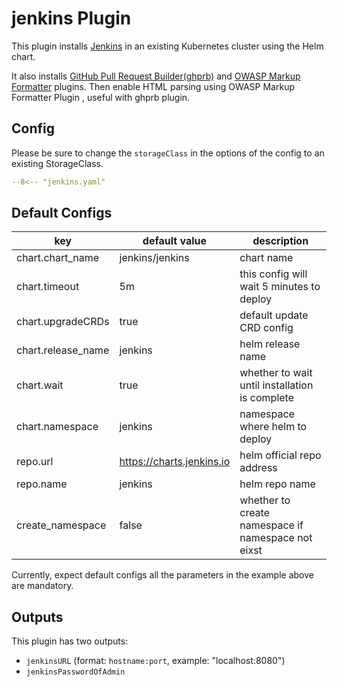 # jenkins Plugin

This plugin installs [Jenkins](https://jenkins.io) in an existing Kubernetes cluster using the Helm chart.

It also installs [GitHub Pull Request Builder(ghprb)](https://plugins.jenkins.io/ghprb/) and [OWASP Markup Formatter](https://plugins.jenkins.io/antisamy-markup-formatter/) plugins. Then enable HTML parsing using OWASP Markup Formatter Plugin , useful with ghprb plugin.

## Config

Please be sure to change the `storageClass` in the options of the config to an existing StorageClass.

```yaml
--8<-- "jenkins.yaml"
```

## Default Configs

| key                | default value             | description                                        |
| ----               | ----                      | ----                                               |
| chart.chart_name   | jenkins/jenkins           | chart name                                         |
| chart.timeout      | 5m                        | this config will wait 5 minutes to deploy          |
| chart.upgradeCRDs  | true                      | default update CRD config                          |
| chart.release_name | jenkins                   | helm release name                                  |
| chart.wait         | true                      | whether to wait until installation is complete     |
| chart.namespace    | jenkins                   | namespace where helm to deploy                     |
| repo.url           | https://charts.jenkins.io | helm official repo address                         |
| repo.name          | jenkins                   | helm repo name                                     |
| create_namespace   | false                     | whether to create namespace if namespace not eixst |

Currently, expect default configs all the parameters in the example above are mandatory.

## Outputs

This plugin has two outputs:

- `jenkinsURL` (format: `hostname:port`, example: "localhost:8080")
- `jenkinsPasswordOfAdmin` 
